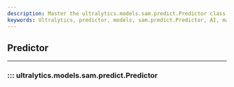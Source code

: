 ```yaml
---
description: Master the ultralytics.models.sam.predict.Predictor class with our comprehensive guide. Discover techniques to enhance your model predictions.
keywords: Ultralytics, predictor, models, sam.predict.Predictor, AI, machine learning, predictive models
---
```


## Predictor
---
### ::: ultralytics.models.sam.predict.Predictor
<br><br>